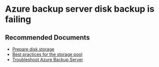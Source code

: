 <properties
            pageTitle="Azure backup server disk backup is failing"
            description="Azure backup server disk backup is failing"
            service="microsoft.recoveryservices"
            resource="vaults"
            authors="srinathv"
            ms.author="srinathv"
            displayOrder=""
            selfHelpType="generic"
            supportTopicIds="32632806"
            resourceTags=""
            productPesIds="15207"
            cloudEnvironments="public"
            articleId="14f3337d-6413-48b5-b9b1-60d5f225944f"
/>

# Azure backup server disk backup is failing

## **Recommended Documents**

- [Prepare disk storage](https://aka.ms/AB-DPM-PrepareDiskStorage)<br>
- [Best practices for the storage pool](https://aka.ms/AB-DPM-StoragePoolBestPractices)<br>
- [Troubleshoot Azure Backup Server](https://aka.ms/AB-AA4dqdk)
